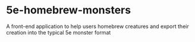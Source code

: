 # 5e-homebrew-monsters
A front-end application to help users homebrew creatures and export their creation into the typical 5e monster format
